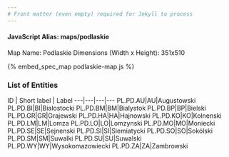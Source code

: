 ```yaml
---
# Front matter (even empty) required for Jekyll to process
---
```


#### JavaScript Alias: maps/podlaskie

Map Name: Podlaskie
Dimensions (Width x Height): 351x510



{% embed_spec_map podlaskie-map.js %}

### List of Entities

ID | Short label | Label
---|---|---|---
PL.PD.AU|AU|Augustowski
PL.PD.BI|BI|Bialostocki
PL.PD.BM|BM|Bialystok
PL.PD.BP|BP|Bielski
PL.PD.GR|GR|Grajewski
PL.PD.HA|HA|Hajnowski
PL.PD.KO|KO|Kolnenski
PL.PD.LM|LM|Lomza
PL.PD.LO|LO|Lomzynski
PL.PD.MO|MO|Moniecki
PL.PD.SE|SE|Sejnenski
PL.PD.SI|SI|Siemiatycki
PL.PD.SO|SO|Sokólski
PL.PD.SM|SM|Suwalki
PL.PD.SU|SU|Suwalski
PL.PD.WY|WY|Wysokomazowiecki
PL.PD.ZA|ZA|Zambrowski

